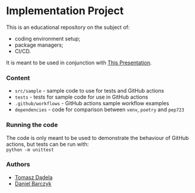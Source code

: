 # Implementation Project
This is an educational repository on the subject of:
 - coding environment setup;
 - package managers;
 - CI/CD.

 It is meant to be used in conjunction with [This Presentation](https://docs.google.com/presentation/d/1vrzd8xKIcR5bUSyGZVejOMs7KWmSFyQ6Xf_KVyUmgps/edit?usp=sharing).

### Content
 - `src/sample` - sample code to use for tests and GitHub actions
 - `tests` - tests for sample code for use in GitHub actions
 - `.github/workflows` - GitHub actions sample workflow examples
 - `dependencies` - code for comparison between `venv`, `poetry` and `pep723`

### Running the code
The code is only meant to be used to demonstrate the behaviour of GitHub actions, but tests can be run with: \
`python -m unittest`

### Authors
 - [Tomasz Dądela](https://github.com/tdadela)
 - [Daniel Barczyk](https://github.com/DanielBarczyk)
